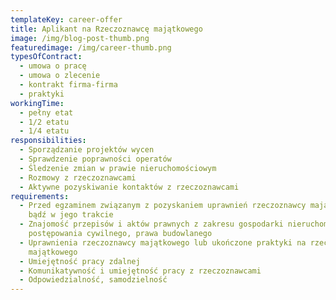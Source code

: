 ```yaml
---
templateKey: career-offer
title: Aplikant na Rzeczoznawcę majątkowego
image: /img/blog-post-thumb.png
featuredimage: /img/career-thumb.png
typesOfContract:
  - umowa o pracę
  - umowa o zlecenie
  - kontrakt firma-firma
  - praktyki
workingTime:
  - pełny etat
  - 1/2 etatu
  - 1/4 etatu
responsibilities:
  - Sporządzanie projektów wycen
  - Sprawdzenie poprawności operatów
  - Śledzenie zmian w prawie nieruchomościowym
  - Rozmowy z rzeczoznawcami
  - Aktywne pozyskiwanie kontaktów z rzeczoznawcami
requirements:
  - Przed egzaminem związanym z pozyskaniem uprawnień rzeczoznawcy majątkowego
    bądź w jego trakcie
  - Znajomość przepisów i aktów prawnych z zakresu gospodarki nieruchomościami,
    postępowania cywilnego, prawa budowlanego
  - Uprawnienia rzeczoznawcy majątkowego lub ukończone praktyki na rzeczoznawcę
    majątkowego
  - Umiejętność pracy zdalnej
  - Komunikatywność i umiejętność pracy z rzeczoznawcami
  - Odpowiedzialność, samodzielność
---
```

